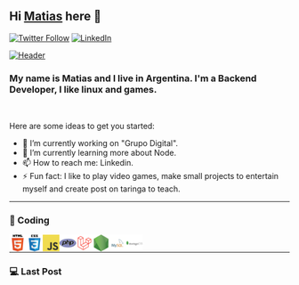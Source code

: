 ## Hi [Matias][website] here 👋

[![Twitter Follow](https://img.shields.io/twitter/follow/magamex_ma?color=%231DA1F2&label=magamex_ma&logo=twitter&logoColor=%231DA1F2&style=for-the-badge)](https://twitter.com/magamex_ma/)
[![LinkedIn](https://shields.io/badge/LinkedIn-matias%20angeluk-blue?logo=LinkedIn&logoColor=blue&style=for-the-badge)](https://www.linkedin.com/in/matiasangeluk/)

[![Header](https://thumbs.gfycat.com/EasyHardEwe-size_restricted.gif)][website]

### My name is Matias and I live in Argentina. I'm a Backend Developer, I like linux and games.
<br>

Here are some ideas to get you started:

- 🔭 I’m currently working on "Grupo Digital".
- 🌱 I’m currently learning more about Node.
- 📫 How to reach me: Linkedin.
- ⚡ Fun fact: I like to play video games, make small projects to entertain myself and create post on taringa to teach.

---

### 🚀 Coding

[<img align="left" alt="HTML5" width="30px" src="https://raw.githubusercontent.com/github/explore/80688e429a7d4ef2fca1e82350fe8e3517d3494d/topics/html/html.png" />][website]
[<img align="left" alt="HTML5" width="30px" src="https://raw.githubusercontent.com/github/explore/80688e429a7d4ef2fca1e82350fe8e3517d3494d/topics/css/css.png" />][website]
[<img align="left" alt="HTML5" width="30px" src="https://raw.githubusercontent.com/github/explore/80688e429a7d4ef2fca1e82350fe8e3517d3494d/topics/javascript/javascript.png" />][website]
[<img align="left" alt="HTML5" width="30px" src="https://raw.githubusercontent.com/github/explore/80688e429a7d4ef2fca1e82350fe8e3517d3494d/topics/php/php.png" />][website]
[<img align="left" alt="HTML5" width="30px" src="https://raw.githubusercontent.com/github/explore/80688e429a7d4ef2fca1e82350fe8e3517d3494d/topics/laravel/laravel.png" />][website]
[<img align="left" alt="HTML5" width="30px" src="https://raw.githubusercontent.com/github/explore/80688e429a7d4ef2fca1e82350fe8e3517d3494d/topics/nodejs/nodejs.png" />][website]
[<img align="left" alt="HTML5" width="30px" src="https://raw.githubusercontent.com/github/explore/80688e429a7d4ef2fca1e82350fe8e3517d3494d/topics/mysql/mysql.png" />][website]
[<img align="left" alt="HTML5" width="30px" src="https://raw.githubusercontent.com/github/explore/80688e429a7d4ef2fca1e82350fe8e3517d3494d/topics/mongodb/mongodb.png" />][website]

<br>

---

### 💻 Last Post
<!-- BLOG-POST-LIST:START -->
<!-- BLOG-POST-LIST:END -->

[website]: https://magamex.github.io/
